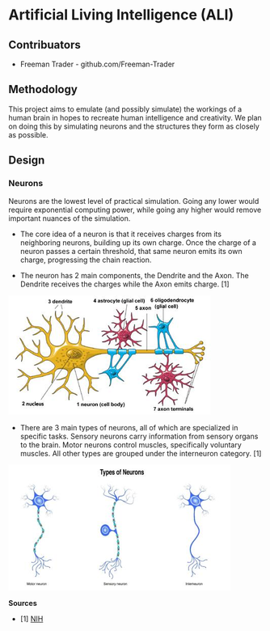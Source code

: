 # Artificial Living Intelligence (ALI)
## Contribuators
* Freeman Trader - github.com/Freeman-Trader

## Methodology
This project aims to emulate (and possibly simulate) the workings of a human brain in hopes to recreate human intelligence and creativity. We plan on doing this by simulating neurons and the structures they form as closely as possible.

## Design
### Neurons
Neurons are the lowest level of practical simulation. Going any lower would require exponential computing power, while going any higher would remove important nuances of the simulation.

* The core idea of a neuron is that it receives charges from its neighboring neurons, building up its own charge. Once the charge of a neuron passes a certain threshold, that same neuron emits its own charge, progressing the chain reaction.

* The neuron has 2 main components, the Dendrite and the Axon. The Dendrite receives the charges while the Axon emits charge. [1]

![Neuron Architecture](README-data/NeuronArchitecture.jpg)

* There are 3 main types of neurons, all of which are specialized in specific tasks. Sensory neurons carry information from sensory organs to the brain. Motor neurons control muscles, specifically voluntary muscles.
All other types are grouped under the interneuron category. [1]

![Neuron Types](README-data/TypesOfNeurons.jpg)

**Sources**
* [1] [NIH](https://www.ninds.nih.gov/health-information/public-education/brain-basics/brain-basics-life-and-death-neuron)